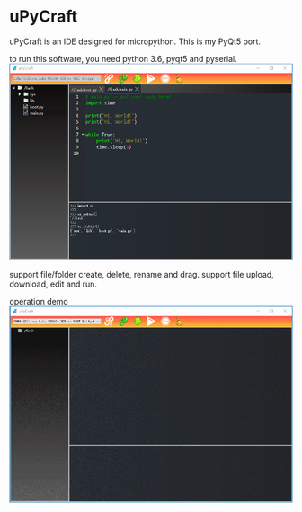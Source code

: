 # uPyCraft
uPyCraft is an IDE designed for micropython. This is my PyQt5 port.

to run this software, you need python 3.6, pyqt5 and pyserial.
![](https://github.com/XIVN1987/uPyCraft/blob/master/截图.png)

support file/folder create, delete, rename and drag.
support file upload, download, edit and run.

operation demo
![](https://github.com/XIVN1987/uPyCraft/blob/master/动图.gif)
